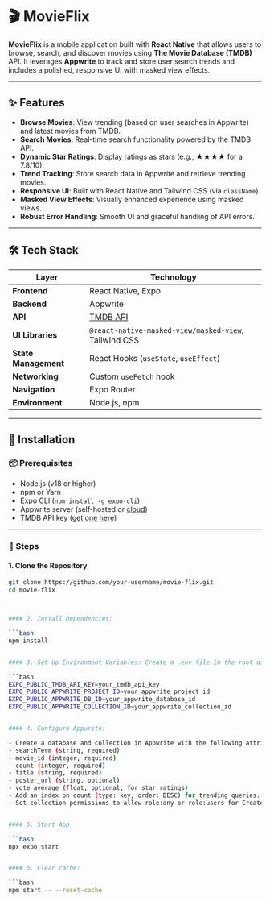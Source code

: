 # 🎬 MovieFlix

**MovieFlix** is a mobile application built with **React Native** that allows users to browse, search, and discover movies using **The Movie Database (TMDB)** API. It leverages **Appwrite** to track and store user search trends and includes a polished, responsive UI with masked view effects.

---

## ✨ Features

- **Browse Movies**: View trending (based on user searches in Appwrite) and latest movies from TMDB.
- **Search Movies**: Real-time search functionality powered by the TMDB API.
- **Dynamic Star Ratings**: Display ratings as stars (e.g., ★★★★ for a 7.8/10).
- **Trend Tracking**: Store search data in Appwrite and retrieve trending movies.
- **Responsive UI**: Built with React Native and Tailwind CSS (via `className`).
- **Masked View Effects**: Visually enhanced experience using masked views.
- **Robust Error Handling**: Smooth UI and graceful handling of API errors.

---

## 🛠 Tech Stack

| Layer      | Technology |
|------------|------------|
| **Frontend** | React Native, Expo |
| **Backend** | Appwrite |
| **API** | [TMDB API](https://www.themoviedb.org/) |
| **UI Libraries** | `@react-native-masked-view/masked-view`, Tailwind CSS |
| **State Management** | React Hooks (`useState`, `useEffect`) |
| **Networking** | Custom `useFetch` hook |
| **Navigation** | Expo Router |
| **Environment** | Node.js, npm |

---

## 🚀 Installation

### 📦 Prerequisites

- Node.js (v18 or higher)
- npm or Yarn
- Expo CLI (`npm install -g expo-cli`)
- Appwrite server (self-hosted or [cloud](https://cloud.appwrite.io/))
- TMDB API key ([get one here](https://www.themoviedb.org/signup))

---

### 🧰 Steps

#### 1. Clone the Repository

```bash
git clone https://github.com/your-username/movie-flix.git
cd movie-flix



#### 2. Install Dependencies:

```bash
npm install


#### 3. Set Up Environment Variables: Create a .env file in the root directory and add:

```bash
EXPO_PUBLIC_TMDB_API_KEY=your_tmdb_api_key
EXPO_PUBLIC_APPWRITE_PROJECT_ID=your_appwrite_project_id
EXPO_PUBLIC_APPWRITE_DB_ID=your_appwrite_database_id
EXPO_PUBLIC_APPWRITE_COLLECTION_ID=your_appwrite_collection_id


#### 4. Configure Appwrite:

- Create a database and collection in Appwrite with the following attributes:
- searchTerm (string, required)
- movie_id (integer, required)
- count (integer, required)
- title (string, required)
- poster_url (string, optional)
- vote_average (float, optional, for star ratings)
- Add an index on count (type: key, order: DESC) for trending queries.
- Set collection permissions to allow role:any or role:users for Create and Update.


#### 5. Start App

```bash
npx expo start


#### 6. Clear cache:

```bash
npm start -- --reset-cache